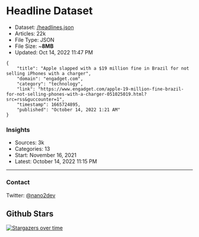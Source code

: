 # Headline Dataset

- Dataset: [/headlines.json](https://raw.githubusercontent.com/fwd/news/master/headlines.json) 
- Articles: 22k
- File Type: JSON
- File Size: ~**8MB**
- Updated: Oct 14, 2022 11:47 PM

```
{
    "title": "Apple slapped with a $19 million fine in Brazil for not selling iPhones with a charger",
    "domain": "engadget.com",
    "category": "technology",
    "link": "https://www.engadget.com/apple-19-million-fine-brazil-for-not-selling-phones-with-a-charger-051025019.html?src=rss&guccounter=1",
    "timestamp": 1665724895,
    "published": "October 14, 2022 1:21 AM"
}
```

### Insights

- Sources: 3k
- Categories: 13
- Start: November 16, 2021
- Latest: October 14, 2022 11:15 PM

---

### Contact 

Twitter: [@nano2dev](https://twitter.com/nano2dev)

## Github Stars

[![Stargazers over time](https://starchart.cc/fwd/news.svg)](https://starchart.cc/fwd/news)
